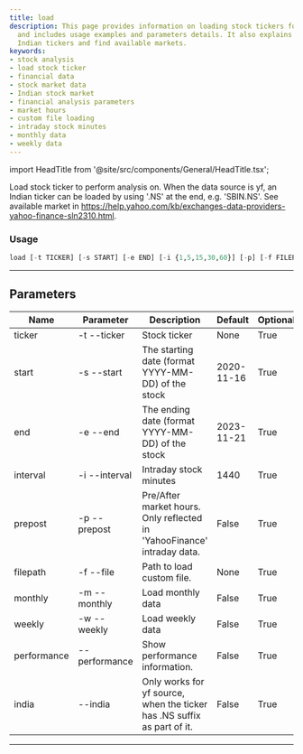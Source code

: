 ```yaml
---
title: load
description: This page provides information on loading stock tickers for analysis
  and includes usage examples and parameters details. It also explains how to handle
  Indian tickers and find available markets.
keywords:
- stock analysis
- load stock ticker
- financial data
- stock market data
- Indian stock market
- financial analysis parameters
- market hours
- custom file loading
- intraday stock minutes
- monthly data
- weekly data
---
```


import HeadTitle from '@site/src/components/General/HeadTitle.tsx';

<HeadTitle title="stocks /qa/load - Reference | OpenBB Terminal Docs" />

Load stock ticker to perform analysis on. When the data source is yf, an Indian ticker can be loaded by using '.NS' at the end, e.g. 'SBIN.NS'. See available market in https://help.yahoo.com/kb/exchanges-data-providers-yahoo-finance-sln2310.html.

### Usage

```python wordwrap
load [-t TICKER] [-s START] [-e END] [-i {1,5,15,30,60}] [-p] [-f FILEPATH] [-m] [-w] [--performance] [--india]
```

---

## Parameters

| Name | Parameter | Description | Default | Optional | Choices |
| ---- | --------- | ----------- | ------- | -------- | ------- |
| ticker | -t  --ticker | Stock ticker | None | True | None |
| start | -s  --start | The starting date (format YYYY-MM-DD) of the stock | 2020-11-16 | True | None |
| end | -e  --end | The ending date (format YYYY-MM-DD) of the stock | 2023-11-21 | True | None |
| interval | -i  --interval | Intraday stock minutes | 1440 | True | 1, 5, 15, 30, 60 |
| prepost | -p  --prepost | Pre/After market hours. Only reflected in 'YahooFinance' intraday data. | False | True | None |
| filepath | -f  --file | Path to load custom file. | None | True | None |
| monthly | -m  --monthly | Load monthly data | False | True | None |
| weekly | -w  --weekly | Load weekly data | False | True | None |
| performance | --performance | Show performance information. | False | True | None |
| india | --india | Only works for yf source, when the ticker has .NS suffix as part of it. | False | True | None |

---
